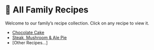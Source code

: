# 🍴 All Family Recipes

Welcome to our family’s recipe collection. Click on any recipe to view it.

- [Chocolate Cake](recipes/chocolate-cake.md)
- [Steak, Mushroom & Ale Pie](recipes/steak-mushroom-pie.md)
- [Other Recipes...]  

